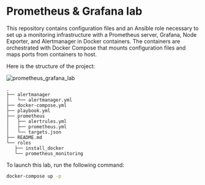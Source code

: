 # Prometheus & Grafana lab

This repository contains configuration files and an Ansible role necessary to set up a monitoring infrastructure with a Prometheus server, Grafana, Node Exporter, and Alertmanager in Docker containers. The containers are orchestrated with Docker Compose that mounts configuration files and maps ports from containers to host. 

Here is the structure of the project:

![prometheus_grafana_lab](https://github.com/user-attachments/assets/8dd90b91-6d45-4104-8367-c751f83059f9)


```
.  
├── alertmanager  
│   └── alertmanager.yml  
├── docker-compose.yml  
├── playbook.yml  
├── prometheus  
│   ├── alertrules.yml  
│   ├── prometheus.yml  
│   └── targets.json  
├── README.md  
└── roles  
   ├── install_docker  
   └── prometheus_monitoring
```

To launch this lab, run the following command:

```bash
docker-compose up -p
```
